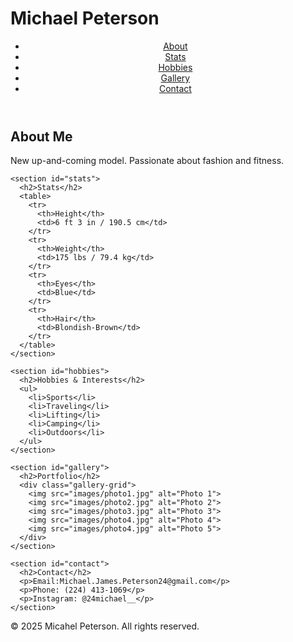 # Michael Peterson
  <header>
    <nav>
      <ul>
        <li><a href="#about">About</a></li>
        <li><a href="#stats">Stats</a></li>
        <li><a href="#hobbies">Hobbies</a></li>
        <li><a href="#gallery">Gallery</a></li>
        <li><a href="#contact">Contact</a></li>
      </ul>
    </nav>
    <div class="hero">
    </div>
  </header>

  <main>
    <section id="about">
      <h2>About Me</h2>
      <p>New up-and-coming model. Passionate about fashion and fitness.</p>
    </section>

    <section id="stats">
      <h2>Stats</h2>
      <table>
        <tr>
          <th>Height</th>
          <td>6 ft 3 in / 190.5 cm</td>
        </tr>
        <tr>
          <th>Weight</th>
          <td>175 lbs / 79.4 kg</td>
        </tr>
        <tr>
          <th>Eyes</th>
          <td>Blue</td>
        </tr>
        <tr>
          <th>Hair</th>
          <td>Blondish-Brown</td>
        </tr>
      </table>
    </section>

    <section id="hobbies">
      <h2>Hobbies & Interests</h2>
      <ul>
        <li>Sports</li>
        <li>Traveling</li>
        <li>Lifting</li>
        <li>Camping</li>
        <li>Outdoors</li>
      </ul>
    </section>

    <section id="gallery">
      <h2>Portfolio</h2>
      <div class="gallery-grid">
        <img src="images/photo1.jpg" alt="Photo 1">
        <img src="images/photo2.jpg" alt="Photo 2">
        <img src="images/photo3.jpg" alt="Photo 3">
        <img src="images/photo4.jpg" alt="Photo 4">
        <img src="images/photo4.jpg" alt="Photo 5">
      </div>
    </section>

    <section id="contact">
      <h2>Contact</h2>
      <p>Email:Michael.James.Peterson24@gmail.com</p>
      <p>Phone: (224) 413-1069</p>
      <p>Instagram: @24michael__</p>
    </section>
  </main>

  <footer>
    <p>© 2025 Micahel Peterson. All rights reserved.</p>
  </footer>
